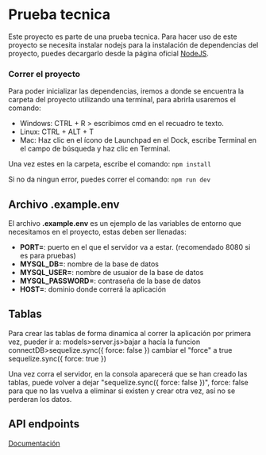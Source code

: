 # Prueba tecnica
Este proyecto es parte de una prueba tecnica.
Para hacer uso de este proyecto se necesita instalar nodejs para la
instalación de dependencias del proyecto, puedes decargarlo desde la
página oficial [NodeJS](https://nodejs.org/en/).

### Correr el proyecto
Para poder inicializar las dependencias, iremos a donde se encuentra 
la carpeta del proyecto utilizando una terminal, para abrirla usaremos
el comando: 

- Windows: CTRL + R > escribimos cmd en el recuadro te texto.
- Linux: CTRL + ALT + T
- Mac: Haz clic en el ícono de Launchpad  en el Dock, escribe Terminal en el campo de búsqueda y haz clic en Terminal.

Una vez estes en la carpeta, escribe el comando:
```npm install```

Si no da ningun error, puedes correr el comando:
```npm run dev```

## Archivo .example.env
El archivo **.example.env** es un ejemplo de las variables de entorno que necesitamos en el proyecto, estas deben ser llenadas:

- **PORT=**: puerto en el que el servidor va a estar. (recomendado 8080 si es para pruebas)
- **MYSQL_DB=**: nombre de la base de datos
- **MYSQL_USER=**: nombre de usuaior de la base de datos
- **MYSQL_PASSWORD=**: contraseña de la base de datos
- **HOST=**: dominio donde correrá la aplicación

## Tablas
Para crear las tablas de forma dinamica al correr la aplicación por primera vez, pueder ir a:
models>server.js>bajar a hacía la funcion connectDB>sequelize.sync({ force: false }) cambiar el "force" a true sequelize.sync({ force: true })

Una vez corra el servidor, en la consola aparecerá que se han creado las tablas, puede volver a dejar "sequelize.sync({ force: false })", force: false para que no las vuelva a eliminar si existen y crear otra vez, así no se perderan los datos.

## API endpoints
[Documentación](https://documenter.getpostman.com/view/22653738/2s8YzP14oR)
